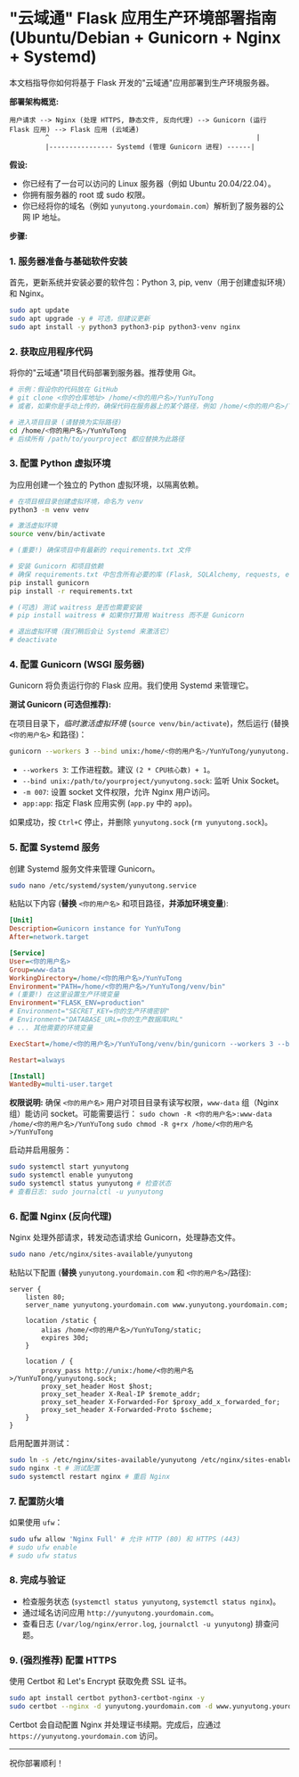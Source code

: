 # "云域通" Flask 应用生产环境部署指南 (Ubuntu/Debian + Gunicorn + Nginx + Systemd)

本文档指导你如何将基于 Flask 开发的"云域通"应用部署到生产环境服务器。

**部署架构概览:**

```
用户请求 --> Nginx (处理 HTTPS, 静态文件, 反向代理) --> Gunicorn (运行 Flask 应用) --> Flask 应用 (云域通)
         ^                                                    |
         |---------------- Systemd (管理 Gunicorn 进程) ------|
```

**假设:**

*   你已经有了一台可以访问的 Linux 服务器（例如 Ubuntu 20.04/22.04）。
*   你拥有服务器的 root 或 sudo 权限。
*   你已经将你的域名（例如 `yunyutong.yourdomain.com`）解析到了服务器的公网 IP 地址。

**步骤:**

### 1. 服务器准备与基础软件安装

首先，更新系统并安装必要的软件包：Python 3, pip, venv（用于创建虚拟环境）和 Nginx。

```bash
sudo apt update
sudo apt upgrade -y # 可选，但建议更新
sudo apt install -y python3 python3-pip python3-venv nginx
```

### 2. 获取应用程序代码

将你的"云域通"项目代码部署到服务器。推荐使用 Git。

```bash
# 示例：假设你的代码放在 GitHub
# git clone <你的仓库地址> /home/<你的用户名>/YunYuTong
# 或者，如果你是手动上传的，确保代码在服务器上的某个路径，例如 /home/<你的用户名>/YunYuTong

# 进入项目目录 (请替换为实际路径)
cd /home/<你的用户名>/YunYuTong 
# 后续所有 /path/to/yourproject 都应替换为此路径
```

### 3. 配置 Python 虚拟环境

为应用创建一个独立的 Python 虚拟环境，以隔离依赖。

```bash
# 在项目根目录创建虚拟环境，命名为 venv
python3 -m venv venv

# 激活虚拟环境
source venv/bin/activate

# (重要!) 确保项目中有最新的 requirements.txt 文件

# 安装 Gunicorn 和项目依赖
# 确保 requirements.txt 中包含所有必要的库 (Flask, SQLAlchemy, requests, etc.)
pip install gunicorn
pip install -r requirements.txt

# (可选) 测试 waitress 是否也需要安装
# pip install waitress # 如果你打算用 Waitress 而不是 Gunicorn

# 退出虚拟环境（我们稍后会让 Systemd 来激活它）
# deactivate
```

### 4. 配置 Gunicorn (WSGI 服务器)

Gunicorn 将负责运行你的 Flask 应用。我们使用 Systemd 来管理它。

**测试 Gunicorn (可选但推荐):**

在项目目录下，*临时激活虚拟环境* (`source venv/bin/activate`)，然后运行 (替换 `<你的用户名>` 和路径)：

```bash
gunicorn --workers 3 --bind unix:/home/<你的用户名>/YunYuTong/yunyutong.sock -m 007 app:app
```

*   `--workers 3`: 工作进程数。建议 `(2 * CPU核心数) + 1`。
*   `--bind unix:/path/to/yourproject/yunyutong.sock`: 监听 Unix Socket。
*   `-m 007`: 设置 socket 文件权限，允许 Nginx 用户访问。
*   `app:app`: 指定 Flask 应用实例 (`app.py` 中的 `app`)。

如果成功，按 `Ctrl+C` 停止，并删除 `yunyutong.sock` (`rm yunyutong.sock`)。

### 5. 配置 Systemd 服务

创建 Systemd 服务文件来管理 Gunicorn。

```bash
sudo nano /etc/systemd/system/yunyutong.service
```

粘贴以下内容 (**替换** `<你的用户名>` 和项目路径，**并添加环境变量**):

```ini
[Unit]
Description=Gunicorn instance for YunYuTong
After=network.target

[Service]
User=<你的用户名>
Group=www-data 
WorkingDirectory=/home/<你的用户名>/YunYuTong
Environment="PATH=/home/<你的用户名>/YunYuTong/venv/bin"
# (重要!) 在这里设置生产环境变量
Environment="FLASK_ENV=production"
# Environment="SECRET_KEY=你的生产环境密钥"
# Environment="DATABASE_URL=你的生产数据库URL"
# ... 其他需要的环境变量

ExecStart=/home/<你的用户名>/YunYuTong/venv/bin/gunicorn --workers 3 --bind unix:yunyutong.sock -m 007 app:app

Restart=always

[Install]
WantedBy=multi-user.target
```

**权限说明:** 确保 `<你的用户名>` 用户对项目目录有读写权限，`www-data` 组（Nginx 组）能访问 socket。可能需要运行：
`sudo chown -R <你的用户名>:www-data /home/<你的用户名>/YunYuTong`
`sudo chmod -R g+rx /home/<你的用户名>/YunYuTong`

启动并启用服务：

```bash
sudo systemctl start yunyutong
sudo systemctl enable yunyutong
sudo systemctl status yunyutong # 检查状态
# 查看日志: sudo journalctl -u yunyutong
```

### 6. 配置 Nginx (反向代理)

Nginx 处理外部请求，转发动态请求给 Gunicorn，处理静态文件。

```bash
sudo nano /etc/nginx/sites-available/yunyutong
```

粘贴以下配置 (**替换** `yunyutong.yourdomain.com` 和 `<你的用户名>`/路径):

```nginx
server {
    listen 80;
    server_name yunyutong.yourdomain.com www.yunyutong.yourdomain.com;

    location /static {
        alias /home/<你的用户名>/YunYuTong/static;
        expires 30d;
    }

    location / {
        proxy_pass http://unix:/home/<你的用户名>/YunYuTong/yunyutong.sock;
        proxy_set_header Host $host;
        proxy_set_header X-Real-IP $remote_addr;
        proxy_set_header X-Forwarded-For $proxy_add_x_forwarded_for;
        proxy_set_header X-Forwarded-Proto $scheme;
    }
}
```

启用配置并测试：

```bash
sudo ln -s /etc/nginx/sites-available/yunyutong /etc/nginx/sites-enabled/
sudo nginx -t # 测试配置
sudo systemctl restart nginx # 重启 Nginx
```

### 7. 配置防火墙

如果使用 `ufw`：

```bash
sudo ufw allow 'Nginx Full' # 允许 HTTP (80) 和 HTTPS (443)
# sudo ufw enable
# sudo ufw status
```

### 8. 完成与验证

*   检查服务状态 (`systemctl status yunyutong`, `systemctl status nginx`)。
*   通过域名访问应用 `http://yunyutong.yourdomain.com`。
*   查看日志 (`/var/log/nginx/error.log`, `journalctl -u yunyutong`) 排查问题。

### 9. (强烈推荐) 配置 HTTPS

使用 Certbot 和 Let's Encrypt 获取免费 SSL 证书。

```bash
sudo apt install certbot python3-certbot-nginx -y
sudo certbot --nginx -d yunyutong.yourdomain.com -d www.yunyutong.yourdomain.com # 替换域名
```

Certbot 会自动配置 Nginx 并处理证书续期。完成后，应通过 `https://yunyutong.yourdomain.com` 访问。

---

祝你部署顺利！ 